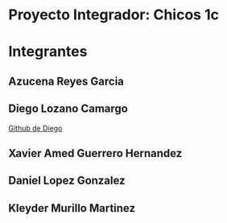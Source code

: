# Proyecto Integrador: Chicos 1c 

# Integrantes 

## Azucena Reyes Garcia 

## Diego Lozano Camargo

[Github de Diego](https://github.com/D1egoXD)

## Xavier Amed Guerrero Hernandez 

## Daniel Lopez Gonzalez 

## Kleyder Murillo Martinez 

